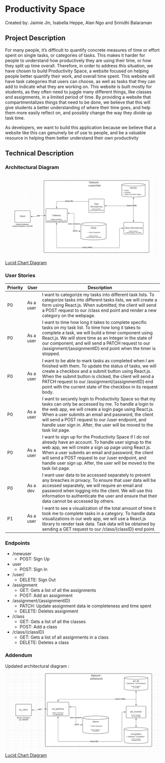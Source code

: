 # Productivity Space
Created by: Jaimie Jin, Isabella Heppe, Alan Ngo and Srinidhi Balaraman
## Project Description

For many people, it’s difficult to quantify concrete measures of time or effort spent on single tasks, or categories of tasks. This makes it harder for people to understand how productively they are using their time, or how they split up time overall. Therefore, in order to address this situation, we have chosen to build Productivity Space, a website focused on helping people better quantify their work, and overall time spent. This website will have task categories that users can choose, as well as tasks that they can add to indicate what they are working on. This website is built mostly for students, as they often need to juggle many different things, like classes and assignments, in a limited period of time. By providing a website that compartmentalizes things that need to be done, we believe that this will give students a better understanding of where their time goes, and help them more easily reflect on, and possibly change the way they divide up task time.

As developers, we want to build this application because we believe that a website like this can genuinely be of use to people, and be a valuable resource in helping them better understand their own productivity


## Technical Description

### Architectural Diagram
![image of architectural diagram](images/arch-diagram%20copy.png)
[Lucid Chart Diagram](https://lucid.app/lucidchart/invitations/accept/inv_9125821a-272b-4267-9ba3-0d19b99f7370?viewport_loc=-11%2C89%2C1579%2C735%2C0_0)


### User Stories
|Priority|User|Description|
|---|---|---|
|P0|As a user|I want to categorize my tasks into different task lists. To categorize tasks into different tasks lists, we will create a form using React.js. When submitted, the client will send a POST request to our /class end point and render a new category on the webpage.|
|P0|As a user|I want to time how long it takes to complete specific tasks on my task list. To time how long it takes to complete a task, we will build a timer component using React.js. We will store time as an Integer in the state of our component, and will send a PATCH request to our /assignment/{assignmentID} end point when the timer is stopped.|
|P0|As a user|I want to be able to mark tasks as completed when I am finished with them. To update the status of tasks, we will create a checkbox and a submit button using React.js. When the submit button is clicked, the client will send a PATCH request to our /assignment/{assignmentID} end point with the current state of the checkbox in its request body.|
|P0|As a user|I want to securely login to Productivity Space so that my tasks can only be accessed by me. To handle a login to the web app, we will create a login page using React.js. When a user submits an email and password, the client will send a POST request to our /user endpoint, and handle user sign in. After, the user will be moved to the task list page.|
|P0|As a user|I want to sign up for the Productivity Space if I do not already have an account. To handle user signup to the web app, we will create a sign up page using React.js. When a user submits an email and password, the client will send a POST request to our /user endpoint, and handle user sign up. After, the user will be moved to the task list page.|
|P0|As a dev|I want user data to be accessed separately to prevent any breaches in privacy. To ensure that user data will be accessed separately, we will require an email and password when logging into the client. We will use this information to authenticate the user and ensure that their data cannot be accessed by others.|
|P1|As a user|I want to see a visualization of the total amount of time it took me to complete tasks in a category. To handle data visualizations in our web app, we will use a React.js library to render task data. Task data will be obtained by sending a  GET request to our /class/{classID} end point.|


###  Endpoints
- /newuser
    - POST: Sign Up
- user
    - POST: Sign In
- /user/
    - DELETE: Sign Out
- /assignment
    - GET: Gets a list of all the assignments
    - POST: Add an assignment
- /assignment/{assignmentID}
    - PATCH: Update assignment data ie completeness and time spent
    - DELETE: Deletes assignment
- /class
    - GET: Gets a list of all the classes
    - POST: Add a class
- /class/{classID}
    - GET: Gets a list of all assignments in a class
    - DELETE: Deletes a class


### Addendum
Updated architectural diagram :
![image of updated architectural diagram](images/arch-diagram.png)
[Lucid Chart Diagram](https://lucid.app/lucidchart/invitations/accept/inv_9125821a-272b-4267-9ba3-0d19b99f7370?viewport_loc=-11%2C89%2C1579%2C735%2C0_0)
